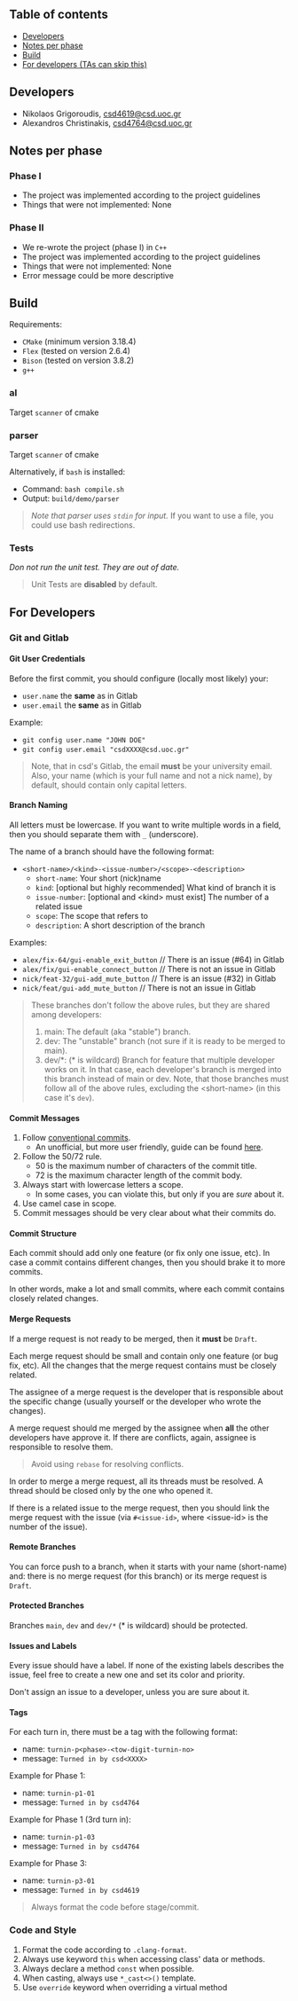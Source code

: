 ## Table of contents

- [Developers](#developers)
- [Notes per phase](#notes-per-phase)
- [Build](#build)
- [For developers (TAs can skip this)](#for-developers)

## Developers

- Nikolaos Grigoroudis, csd4619@csd.uoc.gr
- Alexandros Christinakis, csd4764@csd.uoc.gr

## Notes per phase

### Phase I

- The project was implemented according to the project guidelines
- Things that were not implemented: None

### Phase II

- We re-wrote the project (phase I) in `C++`
- The project was implemented according to the project guidelines
- Things that were not implemented: None
- Error message could be more descriptive

## Build

Requirements:
- `CMake` (minimum version 3.18.4)
- `Flex` (tested on version 2.6.4)
- `Bison` (tested on version 3.8.2)
- `g++`

### al

Target `scanner` of cmake

### parser

Target `scanner` of cmake

Alternatively, if `bash` is installed:
- Command: `bash compile.sh`
- Output: `build/demo/parser`

> *Note that parser uses `stdin` for input.*
> If you want to use a file, you could use bash redirections.

### Tests

*Don not run the unit test. They are out of date.*

> Unit Tests are **disabled** by default.

## For Developers

### Git and Gitlab

#### Git User Credentials
Before the first commit, you should configure (locally most likely) your:
- `user.name` the **same** as in Gitlab
- `user.email` the **same** as in Gitlab

Example:
- `git config user.name "JOHN DOE"`
- `git config user.email "csdXXXX@csd.uoc.gr"`

> Note, that in csd's Gitlab, the email **must** be your university email.
> Also, your name (which is your full name and not a nick name), by default,
> should contain only capital letters.

#### Branch Naming
All letters must be lowercase. If you want to write multiple words in a field,
then you should separate them with `_` (underscore).

The name of a branch should have the following format:

- `<short-name>/<kind>-<issue-number>/<scope>-<description>`
    - `short-name`: Your short (nick)name
    - `kind`: [optional but highly recommended] What kind of branch it is
    - `issue-number`: [optional and \<kind\> must exist] The number of a related
issue
    - `scope`: The scope that refers to
    - `description`: A short description of the branch

Examples:
- `alex/fix-64/gui-enable_exit_button` // There is an issue (#64) in Gitlab
- `alex/fix/gui-enable_connect_button` // There is not an issue in Gitlab
- `nick/feat-32/gui-add_mute_button` // There is an issue (#32) in Gitlab
- `nick/feat/gui-add_mute_button` // There is not an issue in Gitlab

> These branches don't follow the above rules, but they are shared among
> developers:
> 1. main: The default (aka "stable") branch.
> 2. dev: The "unstable" branch (not sure if it is ready to be merged to main).
> 3. dev/\*: (\* is wildcard) Branch for feature that multiple developer works
> on it. In that case, each developer's branch is merged into this branch
> instead of main or dev. Note, that those branches must follow all of the above
> rules, excluding the \<short-name\> (in this case it's `dev`).

#### Commit Messages
1. Follow [conventional commits](https://www.conventionalcommits.org/en/v1.0.0/).
    - An unofficial, but more user friendly, guide can be found [here](https://gist.github.com/qoomon/5dfcdf8eec66a051ecd85625518cfd13).
2. Follow the 50/72 rule.
    - 50 is the maximum number of characters of the commit title.
    - 72 is the maximum character length of the commit body.
3. Always start with lowercase letters a scope.
    - In some cases, you can violate this, but only if you are *sure* about it.
4. Use camel case in scope.
5. Commit messages should be very clear about what their commits do.

#### Commit Structure
Each commit should add only one feature (or fix only one issue, etc). In case a
commit contains different changes, then you should brake it to more commits.

In other words, make a lot and small commits, where each commit contains closely
related changes.

#### Merge Requests
If a merge request is not ready to be merged, then it **must** be `Draft`.

Each merge request should be small and contain only one feature (or bug fix,
etc). All the changes that the merge request contains must be closely related.

The assignee of a merge request is the developer that is responsible about the
specific change (usually yourself or the developer who wrote the changes).

A merge request should me merged by the assignee when **all** the other
developers have approve it. If there are conflicts, again, assignee is
responsible to resolve them.

> Avoid using `rebase` for resolving conflicts.

In order to merge a merge request, all its threads must be resolved. A thread
should be closed only by the one who opened it.

If there is a related issue to the merge request, then you should link the merge
request with the issue (via `#<issue-id>`, where \<issue-id\> is the number of
the issue).

#### Remote Branches
You can force push to a branch, when it starts with your name (short-name) and:
there is no merge request (for this branch) or its merge request is `Draft`.

#### Protected Branches
Branches `main`, `dev` and `dev/*` (\* is wildcard) should be protected.

#### Issues and Labels
Every issue should have a label. If none of the existing labels describes the
issue, feel free to create a new one and set its color and priority.

Don't assign an issue to a developer, unless you are sure about it.

#### Tags
For each turn in, there must be a tag with the following format:
- name: `turnin-p<phase>-<tow-digit-turnin-no>`
- message: `Turned in by csd<XXXX>`

Example for Phase 1:
- name: `turnin-p1-01`
- message: `Turned in by csd4764`

Example for Phase 1 (3rd turn in):
- name: `turnin-p1-03`
- message: `Turned in by csd4764`

Example for Phase 3:
- name: `turnin-p3-01`
- message: `Turned in by csd4619`

> Always format the code before stage/commit.

### Code and Style
1. Format the code according to `.clang-format`.
2. Always use keyword `this` when accessing class' data or methods.
3. Always declare a method `const` when possible.
4. When casting, always use `*_cast<>()` template.
5. Use `override` keyword when overriding a virtual method
